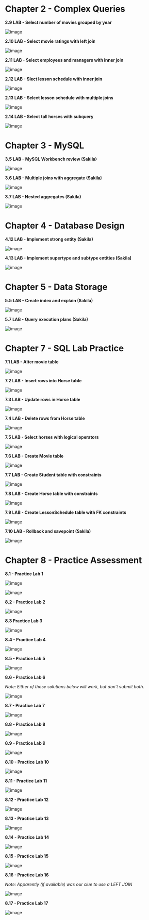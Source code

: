# Chapter 2 - Complex Queries
**2.9 LAB - Select number of movies grouped by year** 

![image](https://github.com/user-attachments/assets/221e40bc-e630-4526-a39d-6b09c4f8dd04)

**2.10 LAB - Select movie ratings with left join**

![image](https://github.com/user-attachments/assets/64cbcb86-09d5-4c41-a40d-c9a06f39c883)

**2.11 LAB - Select employees and managers with inner join**

![image](https://github.com/user-attachments/assets/15f4027f-17a1-40d5-b802-135269675f8a)

**2.12 LAB - Slect lesson schedule with inner join**

![image](https://github.com/user-attachments/assets/9521a521-7e95-49f0-88a8-42a1416ec534)

**2.13 LAB - Select lesson schedule with multiple joins**

![image](https://github.com/user-attachments/assets/2505d2c9-3ed6-4b20-9673-7952d81e44f3)

**2.14 LAB - Select tall horses with subquery**

![image](https://github.com/user-attachments/assets/427e5aa2-97c8-4549-a4c4-03ea5702c19e)

# Chapter 3 - MySQL 
**3.5 LAB - MySQL Workbench review (Sakila)**

![image](https://github.com/user-attachments/assets/e485cc9b-cb61-4214-9698-7f77b0c6515e)

**3.6 LAB - Multiple joins with aggregate (Sakila)**

![image](https://github.com/user-attachments/assets/6fcf800c-c597-44b4-ab8d-bc280d75962b)

**3.7 LAB - Nested aggregates (Sakila)**

![image](https://github.com/user-attachments/assets/b9303ca8-353f-4cf4-a813-b4ca32f16293)

# Chapter 4 - Database Design
**4.12 LAB - Implement strong entity (Sakila)**

![image](https://github.com/user-attachments/assets/1f88b2ae-30c4-4732-9226-2bd9bc457143)

**4.13 LAB - Implement supertype and subtype entities (Sakila)**

![image](https://github.com/user-attachments/assets/57c6527f-28c7-4b35-856a-f9908e5809d5)

# Chapter 5 - Data Storage 
**5.5 LAB - Create index and explain (Sakila)**

![image](https://github.com/user-attachments/assets/1ec2e142-9c5c-4f8c-8fd7-36cd80217261)

**5.7 LAB - Query execution plans (Sakila)**

![image](https://github.com/user-attachments/assets/206976cc-9cd0-47cd-84f4-3622cd4490eb)

# Chapter 7 - SQL Lab Practice 
**7.1 LAB - Alter movie table**

![image](https://github.com/user-attachments/assets/d0682028-ffd3-45cc-8591-1ad45cba7882)

**7.2 LAB - Insert rows into Horse table**

![image](https://github.com/user-attachments/assets/eabf5051-2aea-439f-8491-10d797eaeb52)

**7.3 LAB - Update rows in Horse table**

![image](https://github.com/user-attachments/assets/33fbeb27-e34f-4291-b540-2ca16185a5de)

**7.4 LAB - Delete rows from Horse table**

![image](https://github.com/user-attachments/assets/38bd9641-6a98-4a1a-b662-adcf89860924)

**7.5 LAB - Select horses with logical operators**

![image](https://github.com/user-attachments/assets/5db22b8a-b08a-4036-8b3d-0719828df5d3)

**7.6 LAB - Create Movie table**

![image](https://github.com/user-attachments/assets/ddb78964-bbe9-4ccc-b48f-b813e62576e4)

**7.7 LAB - Create Student table with constraints**

![image](https://github.com/user-attachments/assets/303818be-5570-414f-a3ac-da08a354591a)

**7.8 LAB - Create Horse table with constraints**

![image](https://github.com/user-attachments/assets/fa0b5577-fbfa-4f42-8ecd-3a3a2d7b957b)

**7.9 LAB - Create LessonSchedule table with FK constraints**

![image](https://github.com/user-attachments/assets/b729eba7-7706-41e8-9087-3cec08e674d6)

**7.10 LAB - Rollback and savepoint (Sakila)**

![image](https://github.com/user-attachments/assets/0731e395-17e7-47ab-9901-9581ccdbfac7)

# Chapter 8 - Practice Assessment 
**8.1 - Practice Lab 1**

![image](https://github.com/user-attachments/assets/51823d19-9f6b-47cb-8f61-fbc6345909cb)

![image](https://github.com/user-attachments/assets/97a63e48-3edd-4f70-a289-eafe6e964b17)

**8.2 - Practice Lab 2**

![image](https://github.com/user-attachments/assets/0c999c8c-1933-44cb-873b-33375a327d0f)

**8.3 Practice Lab 3**

![image](https://github.com/user-attachments/assets/fc929dc4-34b2-40e1-8408-1b1e38900541)

**8.4 - Practice Lab 4**

![image](https://github.com/user-attachments/assets/905f467f-3303-4321-bfe8-19f20c72c93d)

**8.5 - Practice Lab 5**

![image](https://github.com/user-attachments/assets/9a1a10cd-2d3c-4e7f-82be-76325e55c4ec)

**8.6 - Practice Lab 6**

*Note: Either of these solutions below will work, but don't submit both.*

![image](https://github.com/user-attachments/assets/59fa9918-cfb1-42a3-a205-57da6ea4e83e)

**8.7 - Practice Lab 7**

![image](https://github.com/user-attachments/assets/1cacaee4-a30f-410f-bf09-f4eaa41f6053)

**8.8 - Practice Lab 8**

![image](https://github.com/user-attachments/assets/c60818bd-cf43-42a5-9c9c-277cdca84dbe)

**8.9 - Practice Lab 9**

![image](https://github.com/user-attachments/assets/9555174e-01f2-4ffa-8d54-216f5ea4862b)

**8.10 - Practice Lab 10**

![image](https://github.com/user-attachments/assets/8d93fdfa-e795-4124-87aa-56d89f52ee25)

**8.11 - Practice Lab 11**

![image](https://github.com/user-attachments/assets/eecaa5d2-481d-44f6-94b0-d632fb3a24dc)

**8.12 - Practice Lab 12**

![image](https://github.com/user-attachments/assets/3fce0adb-0799-4779-9441-726e65fba839)

**8.13 - Practice Lab 13**

![image](https://github.com/user-attachments/assets/82840b97-a54b-4d53-a4ae-3ae30fbaa7d5)

**8.14 - Practice Lab 14**

![image](https://github.com/user-attachments/assets/57f8e3d5-2a9f-4827-9b4e-0536fe75acf0)

**8.15 - Practice Lab 15**

![image](https://github.com/user-attachments/assets/54c6d875-7dd6-49a3-ae79-049a9bf67682)

**8.16 - Practice Lab 16**

*Note: Apparently (if available) was our clue to use a LEFT JOIN*

![image](https://github.com/user-attachments/assets/1b5810d7-f0b3-4825-9e12-f8e0e9e4cb63)

**8.17 - Practice Lab 17**

![image](https://github.com/user-attachments/assets/28540e05-7e7e-41cc-a90f-66a940536904)
